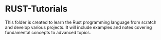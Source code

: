 # RUST-Tutorials
This folder is created to learn the Rust programming language from scratch and develop various projects. It will include examples and notes covering fundamental concepts to advanced topics.
